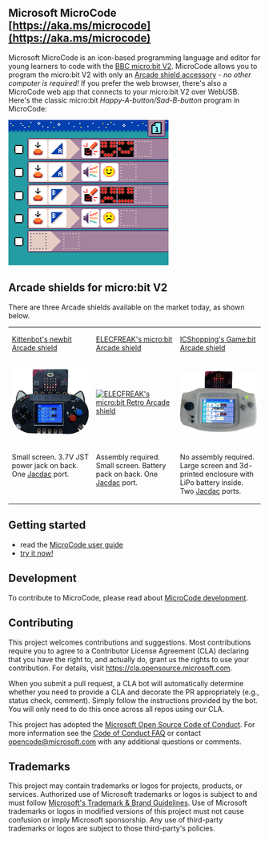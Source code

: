 ## Microsoft MicroCode [https://aka.ms/microcode](https://aka.ms/microcode)

Microsoft MicroCode is an icon-based programming language and editor for young learners to code with the [BBC micro:bit V2](https://microbit.org). MicroCode allows you to program the micro:bit V2 with only an [Arcade shield accessory](#arcade-shields-for-microbit-v2) - *no other computer is required!* If you prefer the web browser, there's also a MicroCode web app that connects to your micro:bit V2 over WebUSB. Here's the classic micro:bit *Happy-A-button/Sad-B-button* program in MicroCode:

![MicroCode screenshot](./docs/images/generated/sample_smiley_buttons.png)

## Arcade shields for micro:bit V2

There are three Arcade shields available on the market today, as shown below.

<table>
<tr valign="top">
<td width="33%" >

[Kittenbot's newbit Arcade shield](https://www.kittenbot.cc/products/newbit-arcade-shield)

</td><td width="33%" >

[ELECFREAK's micro:bit Arcade shield](https://shop.elecfreaks.com/products/micro-bit-retro-programming-arcade)

</td>
<td width="33%" >

[ICShopping's Game:bit Arcade shield](https://www.icshop.com.tw/products/368112100137?locale=en)

</td></tr>
<tr>
<td>

[![Kittenbot's newbit Arcade shield](./assets/newbit-shield.png)](https://www.kittenbot.cc/products/newbit-arcade-shield)

</td><td>

[![ELECFREAK's micro:bit Retro Arcade shield](./assets/elecfreaks-shield.png)](https://shop.elecfreaks.com/products/micro-bit-retro-programming-arcade)

</td><td>

[![ICShopping's Game:bit](./assets/gamebit-shield.png)](https://www.icshop.com.tw/products/368112100137?locale=en)

</td></tr>
<tr valign="top">
<td>

Small screen. 3.7V JST power jack on back. One [Jacdac](https://aka.ms/jacdac) port. 

</td>

<td>

Assembly required. Small screen. Battery pack on back. One [Jacdac](https://aka.ms/jacdac) port. 

</td>
<td>

No assembly required. Large screen and 3d-printed enclosure with LiPo battery inside. Two [Jacdac](https://aka.ms/jacdac) ports.


</td>
</tr>


</table>

## Getting started

-   read the [MicroCode user guide](https://microsoft.github.io/microcode/docs/manual)
-   [try it now!](https://aka.ms/microcode)

## Development

To contribute to MicroCode, please read about [MicroCode development](./docs/develop.md).

## Contributing

This project welcomes contributions and suggestions. Most contributions require you to agree to a
Contributor License Agreement (CLA) declaring that you have the right to, and actually do, grant us
the rights to use your contribution. For details, visit https://cla.opensource.microsoft.com.

When you submit a pull request, a CLA bot will automatically determine whether you need to provide
a CLA and decorate the PR appropriately (e.g., status check, comment). Simply follow the instructions
provided by the bot. You will only need to do this once across all repos using our CLA.

This project has adopted the [Microsoft Open Source Code of Conduct](https://opensource.microsoft.com/codeofconduct/).
For more information see the [Code of Conduct FAQ](https://opensource.microsoft.com/codeofconduct/faq/) or
contact [opencode@microsoft.com](mailto:opencode@microsoft.com) with any additional questions or comments.

## Trademarks

This project may contain trademarks or logos for projects, products, or services. Authorized use of Microsoft
trademarks or logos is subject to and must follow
[Microsoft's Trademark & Brand Guidelines](https://www.microsoft.com/en-us/legal/intellectualproperty/trademarks/usage/general).
Use of Microsoft trademarks or logos in modified versions of this project must not cause confusion or imply Microsoft sponsorship.
Any use of third-party trademarks or logos are subject to those third-party's policies.

